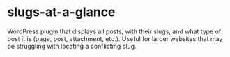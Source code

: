 # slugs-at-a-glance
WordPress plugin that displays all posts, with their slugs, and what type of post it is (page, post, attachment, etc.).  Useful for larger websites that may be struggling with locating a conflicting slug.
